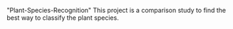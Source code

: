 "Plant-Species-Recognition" This project is a comparison study to find the best way to classify the plant species.

 
